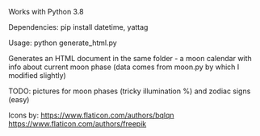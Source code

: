 Works with Python 3.8

Dependencies:
pip install datetime, yattag

Usage:
python generate_html.py

Generates an HTML document in the same folder - a moon calendar with info about current moon phase (data comes from moon.py by which I modified slightly)

TODO: pictures for moon phases (tricky illumination %) and zodiac signs (easy)

Icons by:
https://www.flaticon.com/authors/bqlqn
https://www.flaticon.com/authors/freepik
